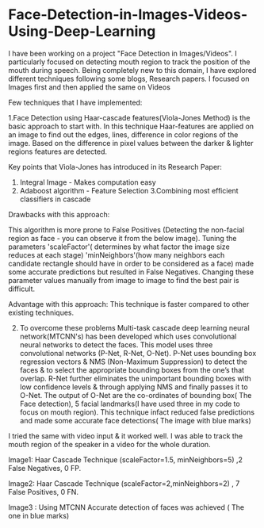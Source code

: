 # Face-Detection-in-Images-Videos-Using-Deep-Learning

I have been working on a project "Face Detection in Images/Videos". I particularly focused on detecting mouth region to track the position of the mouth during speech. Being completely new to this domain, I have explored different techniques following some blogs, Research papers. I focused on Images first and then applied the same on Videos

Few techniques that I have implemented:

1.Face Detection using Haar-cascade features(Viola-Jones Method) is the basic approach to start with. In this technique Haar-features are applied on an image to find out the edges, lines, difference in color regions of the image. Based on the difference in pixel values between the darker & lighter regions features are detected.


Key points that Viola-Jones has introduced in its Research Paper:

1. Integral Image - Makes computation easy
2. Adaboost algorithm - Feature Selection
3.Combining most efficient classifiers in cascade

Drawbacks with this approach:

This algorithm is more prone to False Positives (Detecting the non-facial region as face - you can observe it from the below image). Tuning the parameters 'scaleFactor'( determines by what factor the image size reduces at each stage) 'minNeighbors'(how many neighbors each candidate rectangle should have in order to be considered as a face) made some accurate predictions but resulted in False Negatives. Changing these parameter values manually from image to image to find the best pair is difficult.

Advantage with this approach: This technique is faster compared to other existing techniques.


2. To overcome these problems Multi-task cascade deep learning neural network(MTCNN's) has been developed which uses convolutional neural networks to detect the faces. This model uses three convolutional networks (P-Net, R-Net, O-Net). P-Net uses bounding box regression vectors & NMS (Non-Maximum Suppression) to detect the faces & to select the appropriate bounding boxes from the one’s that overlap. R-Net further eliminates the unimportant bounding boxes with low confidence levels & through applying NMS and finally passes it to O-Net. The output of O-Net are the co-ordinates of bounding box( The Face detection), 5 facial landmarks(I have used three in my code to focus on mouth region). This technique infact reduced false predictions and made some accurate face detections( The image with blue marks)


I tried the same with video input & it worked well. I was able to track the mouth region of the speaker in a video for the whole duration.

Image1: Haar Cascade Technique (scaleFactor=1.5, minNeighbors=5) ,2 False Negatives, 0 FP.

Image2: Haar Cascade Technique (scaleFactor=2,minNeighbors=2) , 7 False Positives, 0 FN.

Image3 : Using MTCNN Accurate detection of faces was achieved ( The one in blue marks)
